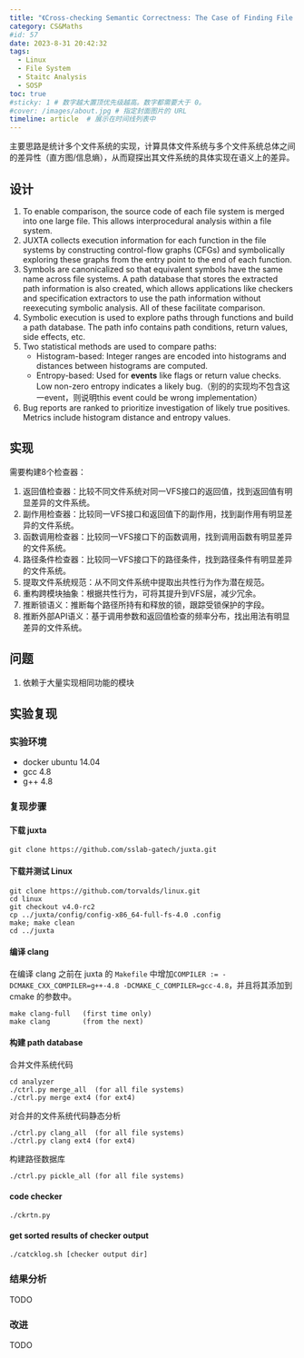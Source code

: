 ```yaml
---
title: "《Cross-checking Semantic Correctness: The Case of Finding File System Bugs》文章精读"
category: CS&Maths
#id: 57
date: 2023-8-31 20:42:32
tags: 
  - Linux
  - File System
  - Staitc Analysis
  - SOSP
toc: true
#sticky: 1 # 数字越大置顶优先级越高。数字都需要大于 0。
#cover: /images/about.jpg # 指定封面图片的 URL
timeline: article  # 展示在时间线列表中
---
```


主要思路是统计多个文件系统的实现，计算具体文件系统与多个文件系统总体之间的差异性（直方图/信息熵），从而窥探出其文件系统的具体实现在语义上的差异。
<!--more-->

## 设计

1. To enable comparison, the source code of each file system is merged into one large file. This allows interprocedural analysis within a file system.
2. JUXTA collects execution information for each function in the file systems by constructing control-flow graphs (CFGs) and symbolically exploring these graphs from the entry point to the end of each function.
3. Symbols are canonicalized so that equivalent symbols have the same name across file systems. A path database that stores the extracted path information is also created, which allows applications like checkers and specification extractors to use the path information without reexecuting symbolic analysis. All of these facilitate comparison.
4. Symbolic execution is used to explore paths through functions and build a path database. The path info contains path conditions, return values, side effects, etc.
5. Two statistical methods are used to compare paths:
   - Histogram-based: Integer ranges are encoded into histograms and distances between histograms are computed.
   - Entropy-based: Used for **events** like flags or return value checks. Low non-zero entropy indicates a likely bug.（别的的实现均不包含这一event，则说明this event could be wrong implementation）
6. Bug reports are ranked to prioritize investigation of likely true positives. Metrics include histogram distance and entropy values.

## 实现

需要构建8个检查器：

1. 返回值检查器：比较不同文件系统对同一VFS接口的返回值，找到返回值有明显差异的文件系统。
2. 副作用检查器：比较同一VFS接口和返回值下的副作用，找到副作用有明显差异的文件系统。
3. 函数调用检查器：比较同一VFS接口下的函数调用，找到调用函数有明显差异的文件系统。
4. 路径条件检查器：比较同一VFS接口下的路径条件，找到路径条件有明显差异的文件系统。
5. 提取文件系统规范：从不同文件系统中提取出共性行为作为潜在规范。
6. 重构跨模块抽象：根据共性行为，可将其提升到VFS层，减少冗余。
7. 推断锁语义：推断每个路径所持有和释放的锁，跟踪受锁保护的字段。
8. 推断外部API语义：基于调用参数和返回值检查的频率分布，找出用法有明显差异的文件系统。

## 问题

1. 依赖于大量实现相同功能的模块

## 实验复现
### 实验环境
- docker ubuntu 14.04
- gcc 4.8
- g++ 4.8

### 复现步骤

#### 下载 juxta
```shell
git clone https://github.com/sslab-gatech/juxta.git
```

#### 下载并测试 Linux
```shell
git clone https://github.com/torvalds/linux.git
cd linux
git checkout v4.0-rc2
cp ../juxta/config/config-x86_64-full-fs-4.0 .config
make; make clean
cd ../juxta
```

#### 编译 clang
在编译 clang 之前在 juxta 的 `Makefile` 中增加`COMPILER := -DCMAKE_CXX_COMPILER=g++-4.8 -DCMAKE_C_COMPILER=gcc-4.8`，并且将其添加到 cmake 的参数中。
```shell
make clang-full   (first time only)
make clang        (from the next)
```

#### 构建 path database
合并文件系统代码
```shell
cd analyzer
./ctrl.py merge_all  (for all file systems)
./ctrl.py merge ext4 (for ext4)
```

对合并的文件系统代码静态分析
```shell
./ctrl.py clang_all  (for all file systems)
./ctrl.py clang ext4 (for ext4)
```

构建路径数据库
```shell
./ctrl.py pickle_all (for all file systems)
```

#### code checker
```shell
./ckrtn.py
```

#### get sorted results of checker output
```shell
./catcklog.sh [checker output dir]
```

### 结果分析
TODO

### 改进
TODO